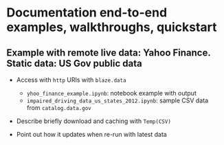 # Documentation end-to-end examples, walkthroughs, quickstart 

## Example with remote live data: Yahoo Finance. <br/>Static data: US Gov public data

* Access with `http` URIs with `blaze.data`
  - `yhoo_finance_example.ipynb`: notebook example with output
  - `impaired_driving_data_us_states_2012.ipynb`: sample CSV data from `catalog.data.gov`


* Describe briefly download and caching with `Temp(CSV)`

* Point out how it updates when re-run with latest data

